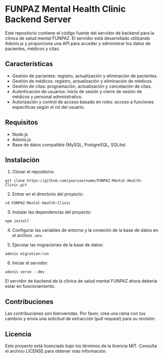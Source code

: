 # FUNPAZ Mental Health Clinic Backend Server

Este repositorio contiene el código fuente del servidor de backend para la clínica de salud mental FUNPAZ. El servidor está desarrollado utilizando Adonis.js y proporciona una API para acceder y administrar los datos de pacientes, médicos y citas.

## Características

- Gestión de pacientes: registro, actualización y eliminación de pacientes.
- Gestión de médicos: registro, actualización y eliminación de médicos.
- Gestión de citas: programación, actualización y cancelación de citas.
- Autenticación de usuarios: inicio de sesión y cierre de sesión de médicos y personal administrativo.
- Autorización y control de acceso basado en roles: acceso a funciones específicas según el rol del usuario.

## Requisitos

- Node.js
- Adonis.js
- Base de datos compatible (MySQL, PostgreSQL, SQLite)

## Instalación

1. Clonar el repositorio:

  `git clone https://github.com/yourusername/FUNPAZ-Mental-Health-Clinic.git`
  
2. Entrar en el directorio del proyecto:

  `cd FUNPAZ-Mental-Health-Clinic`
  

3. Instalar las dependencias del proyecto:

  `npm install`

4. Configurar las variables de entorno y la conexión de la base de datos en el archivo `.env`.

5. Ejecutar las migraciones de la base de datos:

  `adonis migration:run`

6. Iniciar el servidor:

  `adonis serve --dev`

El servidor de backend de la clínica de salud mental FUNPAZ ahora debería estar en funcionamiento.

## Contribuciones

Las contribuciones son bienvenidas. Por favor, crea una rama con tus cambios y envía una solicitud de extracción (pull request) para su revisión.

## Licencia

Este proyecto está licenciado bajo los términos de la licencia MIT. Consulta el archivo LICENSE para obtener más información.



